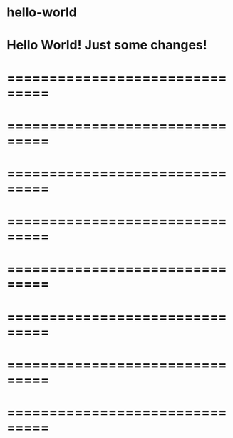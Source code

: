 # hello-world
Hello World!
Just some changes!
===============================
===============================
===============================
===============================
===============================
===============================
===============================
===============================
===============================
===============================
===============================
===============================
===============================
===============================
===============================
===============================
===============================
